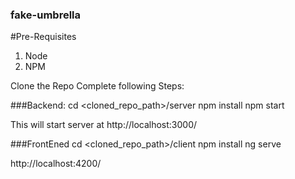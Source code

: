 ### fake-umbrella

#Pre-Requisites
1. Node 
2. NPM

Clone the Repo
Complete following Steps:

###Backend:
cd <cloned_repo_path>/server
npm install
npm start

This will start server at http://localhost:3000/

###FrontEned
cd <cloned_repo_path>/client
npm install
ng serve

http://localhost:4200/
